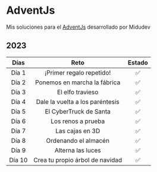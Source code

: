 # AdventJs

Mis soluciones para el [AdventJs](https://adventjs.dev/es) desarrollado por Midudev

## 2023

|  Días  |              Reto               | Estado |
| :----: | :-----------------------------: | :----: |
| Día 1  |    ¡Primer regalo repetido!     |   ✅   |
| Día 2  |  Ponemos en marcha la fábrica   |   ✅   |
| Día 3  |        El elfo travieso         |   ✅   |
| Día 4  | Dale la vuelta a los paréntesis |   ✅   |
| Día 5  |     El CyberTruck de Santa      |   ✅   |
| Día 6  |       Los renos a prueba        |   ✅   |
| Día 7  |         Las cajas en 3D         |   ✅   |
| Día 8  |      Ordenando el almacén       |   ✅   |
| Día 9  |        Alterna las luces        |   ✅   |
| Día 10 | Crea tu propio árbol de navidad |   ✅   |
